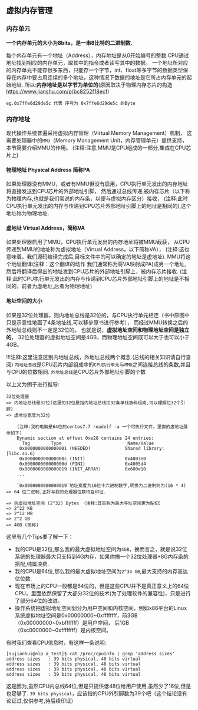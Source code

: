 ## 虚拟内存管理

### 内存单元

**一个内存单元的大小为8bits，是一串8比特的二进制数.**

每个内存单元有一个地址（Address），内存地址是从0开始编号的整数.CPU通过地址找到相应的内存单元，取其中的指令或者读写其中的数据。
一个地址所对应的内存单元不能存很多东西，只能存一个字节，int、float等多字节的数据类型保存在内存中要占用连续的多个地址，这种情况下数据的地址是它所占内存单元的起始地址.
所以:**内存地址是以字节为单位的**(原因取决于物理内存芯片的构造 https://www.jianshu.com/p/bc8252f18ecf)

    eg.0x7ffe6d29de5c 代表 序号为 0x7ffe6d29de5c 的Byte 

### 内存地址

现代操作系统普遍采用虚拟内存管理（Virtual Memory Management）机制，
这需要处理器中的`MMU`（Memory Management Unit，内存管理单元）提供支持，本节简要介绍MMU的作用。
(注释:注意,MMU是CPU组成的一部分,集成在CPU芯片上)

#### 物理地址  Physical Address  简称PA

如果处理器没有MMU，或者有MMU但没有启用，CPU执行单元发出的内存地址将直接发送到CPU芯片的外部地址引脚，
然后通过总线传递,被内存芯片（以下称为物理内存,也就是我们常说的内存条，以便与虚拟内存区分）接收，
(注释:此时CPU执行单元发出的内存与传递到CPU芯片外部地址引脚上的地址是相同的),这个地址称为物理地址.

#### 虚地址    Virtual Address，简称VA

如果处理器启用了MMU，CPU执行单元发出的内存地址将被MMU截获，
从CPU传递到MMU的地址称为虚拟地址（Virtual Address，以下简称VA），
(注释:这也意味着，我们源码编译完成后,目标文件中的可以确定的地址是虚地址).
MMU将这个地址翻译(注释：这个翻译的动作 我们通常称为将VA映射成PA)成另一个地址,
然后将翻译后得出的地址发到CPU芯片的外部地址引脚上，被内存芯片接收.
(注释:此时CPU执行单元发出的内存与传递到CPU芯片外部地址引脚上的地址是不相同的，前者为虚地址,后者为物理地址)

#### 地址空间的大小

如果是32位处理器，则内地址总线是32位的，与CPU执行单元相连（书中原图中只是示意性地画了4条地址线,可以移步原书进行参考），
而经过MMU转换之后的外地址总线则不一定是32位的。
也就是说，**虚拟地址空间和物理地址空间是独立的**，
32位处理器的虚拟地址空间是4GB，而物理地址空间既可以大于也可以小于4GB。

!!!注释:这里注意区别内地址总线，外地址总线两个概念.(总线的相关知识请自行查阅)
`内地址总线`是CPU芯片内部组成中的`CPU执行单元`与`MMU`之间连接总线的条数,并且与CPU的位数相同.
`外地址总线`是CPU芯片外部地址引脚的个数

以上文为例子进行推导:

    32位处理器
    => 内地址总线是32位(这里的32位是指内地址总线由32条单线族称组成,可以理解位32个引脚)
    => 虚地址宽度为32位

        (注释:我的电脑是64位的centos7.7 readelf -a 一个可执行文件，里面的虚地址展示如下)
        Dynamic section at offset 0xe28 contains 24 entries:
          Tag        Type                         Name/Value
         0x0000000000000001 (NEEDED)             Shared library: [libc.so.6]
         0x000000000000000c (INIT)               0x4003e0
         0x000000000000000d (FINI)               0x4005d4
         0x0000000000000019 (INIT_ARRAY)         0x600e10
        ...

        `0x0000000000000019`地址宽度为16位十六进制数字,转换为二进制则为(16 * 4) => 64 位二进制,正好与我的处理器位数相互印证.

    => 则虚拟地址空间 (2^32) Bytes （注释:其实称为最大寻址空间更为贴切）
    => 2^22 KB
    => 2^12 MB
    => 2^2 GB
    => 4GB (简称)

这里有几个Tips要了解一下：

 - 我的CPU是32位,那么我的最大虚拟地址空间为`4GB`，换而言之，就是说32位系统的处理器最大只支持到4G内存，如果你搞一个32位处理器+8G内存条的搭配,纯属浪费.
 - 我的CPU是64位,那么我的最大虚拟地址空间为`2^34 GB`,最大支持的内存高达亿位数.
 - 现在市场上的CPU一般都是64位的，但是这些CPU并不是真正意义上的64位CPU，里面依然保留了大部分32位的技术(为了处理软件的兼容性)，只是进行了部分64位的改进。
 - 操作系统把虚拟地址空间划分为用户空间和内核空间，例如x86平台的Linux系统虚拟地址空间是0x00000000~0xffffffff，前3GB（0x00000000~0xbfffffff）是用户空间，
   后1GB（0xc0000000~0xffffffff）是内核空间。
 
有时我们查看CPU信息时，有这样一条说明:
 
    [sujianhui@nlp a_test]$ cat /proc/cpuinfo | grep 'address sizes'
    address sizes	: 39 bits physical, 48 bits virtual
    address sizes	: 39 bits physical, 48 bits virtual
    address sizes	: 39 bits physical, 48 bits virtual
    address sizes	: 39 bits physical, 48 bits virtual

这是因为,虽然CPU内总线64位,但是只提供低48位给用户使用,虽然少了16位,但是也足够了.
`39 bits physical`，应该指的CPU外引脚数为39个吧（这个结论没有论证过,仅供参考,待后续印证）
 



